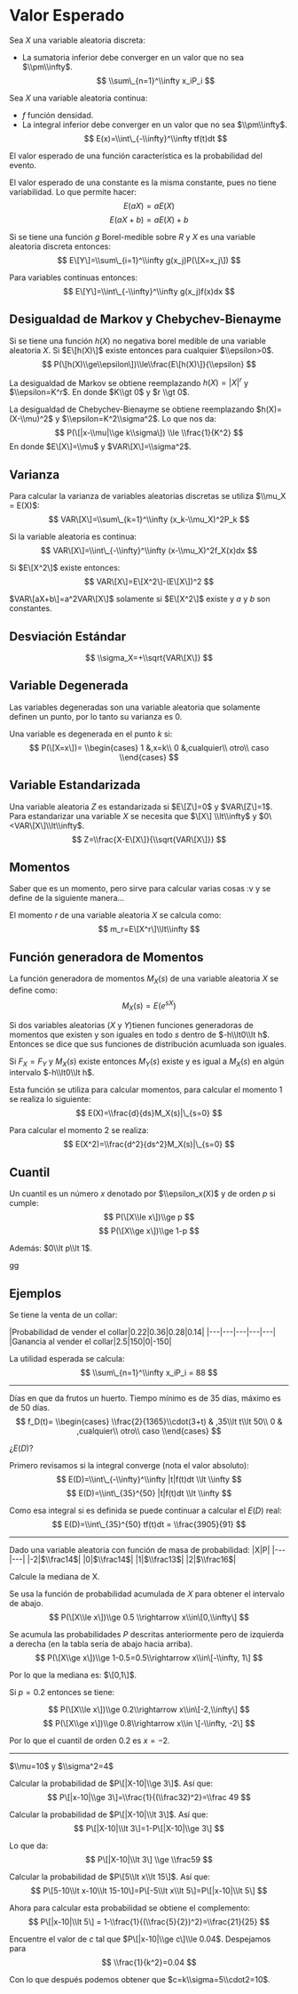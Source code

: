 # Valor Esperado

Sea $X$ una variable aleatoria discreta:

- La sumatoria inferior debe converger en un valor que no sea $\\pm\\infty$. $$
  \\sum\_{n=1}^\\infty x_iP_i $$

Sea $X$ una variable aleatoria continua:

- $f$ función densidad.
- La integral inferior debe converger en un valor que no sea $\\pm\\infty$. $$
  E(x)=\\int\_{-\\infty}^\\infty tf(t)dt $$

El valor esperado de una función característica es la probabilidad del evento.

El valor esperado de una constante es la misma constante, pues no tiene
variabilidad. Lo que permite hacer: $$ E(aX)=aE(X) $$ $$ E(aX+b)=aE(X)+b $$

Si se tiene una función $g$ Borel-medible sobre $R$ y $X$ es una variable
aleatoria discreta entonces: $$ E\[Y\]=\\sum\_{i=1}^\\infty g(x_j)P(\[X=x_j\])
$$

Para variables continuas entonces: $$ E\[Y\]=\\int\_{-\\infty}^\\infty
g(x_j)f(x)dx $$

## Desigualdad de Markov y Chebychev-Bienayme

Si se tiene una función $h(X)$ no negativa borel medible de una variable
aleatoria $X$. Si $E\[h(X)\]$ existe entonces para cualquier $\\epsilon>0$. $$
P(\[h(X)\\ge\\epsilon\])\\le\\frac{E\[h(X)\]}{\\epsilon} $$

La desigualdad de Markov se obtiene reemplazando $h(X)=|X|^r$ y $\\epsilon=K^r$.
En donde $K\\gt 0$ y $r \\gt 0$.

La desigualdad de Chebychev-Bienayme se obtiene reemplazando $h(X)=(X-\\mu)^2$ y
$\\epsilon=K^2\\sigma^2$. Lo que nos da: $$ P(\[|x-\\mu|\\ge k\\sigma\]) \\le
\\frac{1}{K^2} $$ En donde $E\[X\]=\\mu$ y $VAR\[X\]=\\sigma^2$.

## Varianza

Para calcular la varianza de variables aleatorias discretas se utiliza $\\mu_X =
E(X)$: $$ VAR\[X\]=\\sum\_{k=1}^\\infty (x_k-\\mu_X)^2P_k $$

Si la variable aleatoria es continua: $$ VAR\[X\]=\\int\_{-\\infty}^\\infty
(x-\\mu_X)^2f_X(x)dx $$

Si $E\[X^2\]$ existe entonces: $$ VAR\[X\]=E\[X^2\]-(E\[X\])^2 $$

$VAR\[aX+b\]=a^2VAR\[X\]$ solamente si $E\[X^2\]$ existe y $a$ y $b$ son
constantes.

## Desviación Estándar

$$ \\sigma_X=+\\sqrt{VAR\[X\]} $$

## Variable Degenerada

Las variables degeneradas son una variable aleatoria que solamente definen un
punto, por lo tanto su varianza es 0.

Una variable es degenerada en el punto $k$ si: $$ P(\[X=x\])= \\begin{cases} 1
&,x=k\\ 0 &,cualquier\\ otro\\ caso \\end{cases} $$

## Variable Estandarizada

Una variable aleatoria $Z$ es estandarizada si $E\[Z\]=0$ y $VAR\[Z\]=1$. Para
estandarizar una variable $X$ se necesita que $\[X\] \\lt\\infty$ y
$0\<VAR\[X\]\\lt\\infty$. $$ Z=\\frac{X-E\[X\]}{\\sqrt{VAR\[X\]}} $$

## Momentos

Saber que es un momento, pero sirve para calcular varias cosas :v y se define de
la siguiente manera...

El momento $r$ de una variable aleatoria $X$ se calcula como: $$
m_r=E\[X^r\]\\lt\\infty $$

## Función generadora de Momentos

La función generadora de momentos $M_X(s)$ de una variable aleatoria $X$ se
define como: $$ M_X(s)=E(e^{sX}) $$

Si dos variables aleatorias ($X$ y $Y$)tienen funciones generadoras de momentos
que existen y son iguales en todo $s$ dentro de $-h\\lt0\\lt h$. Entonces se
dice que sus funciones de distribución acumluada son iguales.

Si $F_X = F_Y$ y $M_X(s)$ existe entonces $M_Y(s)$ existe y es igual a $M_X(s)$
en algún intervalo $-h\\lt0\\lt h$.

Esta función se utiliza para calcular momentos, para calcular el momento 1 se
realiza lo siguiente: $$ E(X)=\\frac{d}{ds}M_X(s)|\_{s=0} $$

Para calcular el momento 2 se realiza: $$ E(X^2)=\\frac{d^2}{ds^2}M_X(s)|\_{s=0}
$$

## Cuantil

Un cuantil es un número $x$ denotado por $\\epsilon_x(X)$ y de orden $p$ si
cumple: $$ P(\[X\\le x\])\\ge p $$ $$ P(\[X\\ge x\])\\ge 1-p $$

Además: $0\\lt p\\lt 1$.

gg

## Ejemplos

Se tiene la venta de un collar:

|Probabilidad de vender el collar|0.22|0.36|0.28|0.14| |---|---|---|---|---|
|Ganancia al vender el collar|2.5|150|0|-150|

La utilidad esperada se calcula: $$ \\sum\_{n=1}^\\infty x_iP_i = 88 $$

______________________________________________________________________

Días en que da frutos un huerto. Tiempo mínimo es de 35 días, máximo es de 50
días. $$ f_D(t)= \\begin{cases} \\frac{2}{1365}\\cdot(3+t) & ,35\\lt t\\lt 50\\
0 & ,cualquier\\ otro\\ caso \\end{cases} $$

¿$E(D)$?

Primero revisamos si la integral converge (nota el valor absoluto): $$
E(D)=\\int\_{-\\infty}^\\infty |t|f(t)dt \\lt \\infty $$ $$
E(D)=\\int\_{35}^{50} |t|f(t)dt \\lt \\infty $$

Como esa integral si es definida se puede continuar a calcular el $E(D)$ real:
$$ E(D)=\\int\_{35}^{50} tf(t)dt = \\frac{3905}{91} $$

______________________________________________________________________

Dado una variable aleatoria con función de masa de probabilidad: |X|P| |---|---|
|-2|$\\frac14$| |0|$\\frac14$| |1|$\\frac13$| |2|$\\frac16$|

Calcule la mediana de X.

Se usa la función de probabilidad acumulada de $X$ para obtener el intervalo de
abajo. $$ P(\[X\\le x\])\\ge 0.5 \\rightarrow x\\in\[0,\\infty\] $$

Se acumula las probabilidades $P$ descritas anteriormente pero de izquierda a
derecha (en la tabla sería de abajo hacia arriba). $$ P(\[X\\ge x\])\\ge
1-0.5=0.5\\rightarrow x\\in\[-\\infty, 1\] $$

Por lo que la mediana es: $\[0,1\]$.

Si $p=0.2$ entonces se tiene:

$$ P(\[X\\le x\])\\ge 0.2\\rightarrow x\\in\[-2,\\infty\] $$ $$ P(\[X\\ge
x\])\\ge 0.8\\rightarrow x\\in \[-\\infty, -2\] $$

Por lo que el cuantil de orden 0.2 es $x=-2$.

______________________________________________________________________

$\\mu=10$ y $\\sigma^2=4$

Calcular la probabilidad de $P\[|X-10|\\ge 3\]$. Así que: $$ P\[|x-10|\\ge
3\]=\\frac{1}{(\\frac32)^2}=\\frac 49 $$

Calcular la probabilidad de $P\[|X-10|\\lt 3\]$. Así que: $$ P\[|X-10|\\lt
3\]=1-P\[|X-10|\\ge 3\] $$

Lo que da: $$ P\[|X-10|\\lt 3\] \\ge \\frac59 $$

Calcular la probabilidad de $P\[5\\lt x\\lt 15\]$. Así que: $$ P\[5-10\\lt
x-10\\lt 15-10\]=P\[-5\\lt x\\lt 5\]=P\[|x-10|\\lt 5\] $$

Ahora para calcular esta probabilidad se obtiene el complemento: $$
P\[|x-10|\\lt 5\] = 1-\\frac{1}{(\\frac{5}{2})^2}=\\frac{21}{25} $$

Encuentre el valor de $c$ tal que $P\[|x-10|\\ge c\]\\le 0.04$. Despejamos para
$$ \\frac{1}{k^2}=0.04 $$

Con lo que después podemos obtener que $c=k\\sigma=5\\cdot2=10$.
